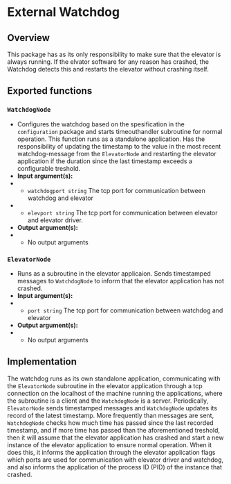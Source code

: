 # External Watchdog

## Overview
This package has as its only responsibility to make sure that the elevator is always running. If the elvator software for any reason has crashed, the Watchdog detects this and restarts the elevator without crashing itself. 

## Exported functions

### `WatchdogNode`
* Configures the watchdog based on the spesification in the `configuration` package and starts timeouthandler subroutine for normal operation. This function runs as a standalone application. Has the responsibility of updating the timestamp to the value in the most recent watchdog-message from the `ElevatorNode` and restarting the elevator application if the duration since the last timestamp exceeds a configurable treshold.
* **Input argument(s):** 
* * `watchdogport string` The tcp port for communication between watchdog and elevator 
* * `elevport string` The tcp port for communication between elevator and elevator driver.
* **Output argument(s):**
* * No output arguments

### `ElevatorNode`
* Runs as a subroutine in the elevator applicaion. Sends timestamped messages to `WatchdogNode` to inform that the elevator application has not crashed.
* **Input argument(s):** 
* * `port string` The tcp port for communication between watchdog and elevator 
* **Output argument(s):**
* * No output arguments

## Implementation
The watchdog runs as its own standalone application, communicating with the `ElevatorNode` subroutine in the elevator application through a tcp connection on the localhost of the machine running the applications, where the subroutine is a client and the `WatchdogNode` is a server. Periodically, `ElevatorNode` sends timestamped messages and `WatchdogNode` updates its record of the latest timestamp. More frequently than messages are sent, `WatchdogNode` checks how much time has passed since the last recorded timestamp, and if more time has passed than the aforementioned treshold, then it will assume that the elevator application has crashed and start a new instance of the elevator application to ensure normal operation. When it does this, it informs the application through the elevator application flags which ports are used for communication with elevator driver and watchdog, and also informs the application of the process ID (PID) of the instance that crashed.
